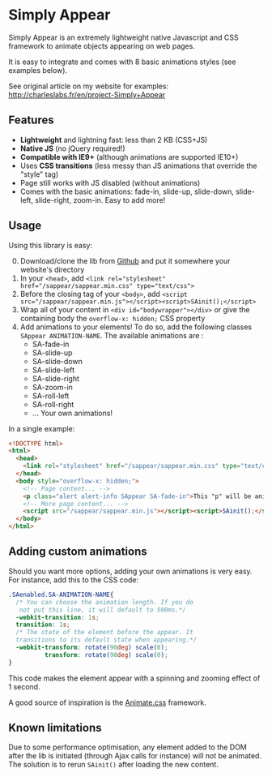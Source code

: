 # Simply Appear

Simply Appear is an extremely lightweight native Javascript and CSS framework to animate objects appearing on web pages.

It is easy to integrate and comes with 8 basic animations styles (see examples below).

See original article on my website for examples: http://charleslabs.fr/en/project-Simply+Appear

## Features

* **Lightweight** and lightning fast: less than 2&nbsp;KB (CSS+JS)
* **Native JS** (no jQuery required!)
* **Compatible with IE9+** (although animations are supported IE10+)
* Uses **CSS transitions** (less messy than JS animations that override the "style" tag)
* Page still works with JS disabled (without animations)
* Comes with the basic animations: fade-in, slide-up, slide-down, slide-left, slide-right, zoom-in. Easy to add more!

## Usage 

Using this library is easy:

0. Download/clone the lib from [Github](https://github.com/CGrassin/simply_appear) and put it somewhere your website's directory
1. In your `<head>`, add `<link rel="stylesheet" href="/sappear/sappear.min.css" type="text/css">`
2. Before the closing tag of your `<body>`, add `<script src="/sappear/sappear.min.js"></script><script>SAinit();</script>`
3. Wrap all of your content in `<div id="bodywrapper"></div>` or give the containing body the `overflow-x: hidden;` CSS property
4. Add animations to your elements! To do so, add the following classes `SAppear ANIMATION-NAME`. The available animations are :
    * SA-fade-in
    * SA-slide-up
    * SA-slide-down
    * SA-slide-left
    * SA-slide-right
    * SA-zoom-in
    * SA-roll-left
    * SA-roll-right
    * ... Your own animations!

In a single example:
```html
<!DOCTYPE html>
<html>
  <head>
    <link rel="stylesheet" href="/sappear/sappear.min.css" type="text/css">
  </head>
  <body style="overflow-x: hidden;">
    <!-- Page content... -->
    <p class="alert alert-info SAppear SA-fade-in">This "p" will be animated with a fade in effect.</p>
    <!-- More page content... -->
    <script src="/sappear/sappear.min.js"></script><script>SAinit();</script>
  </body>
</html>
```

## Adding custom animations

Should you want more options, adding your own animations is very easy. For instance, add this to the CSS code:

```css
.SAenabled.SA-ANIMATION-NAME{
  /* You can choose the animation length. If you do
   not put this line, it will default to 500ms.*/
  -webkit-transition: 1s;
  transition: 1s;
  /* The state of the element before the appear. It 
  transitions to its default state when appearing.*/
  -webkit-transform: rotate(90deg) scale(0);
          transform: rotate(90deg) scale(0);
}
```

This code makes the element appear with a spinning and zooming effect of 1 second.

A good source of inspiration is the [Animate.css](https://animate.style/) framework.

## Known limitations

Due to some performance optimisation, any element added to the DOM after the lib is initiated (through Ajax calls for instance) will not be animated. The solution is to rerun `SAinit()` after loading the new content.
